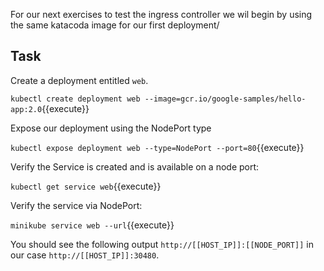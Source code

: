 For our next exercises to test the ingress controller we wil begin by using the same katacoda image for our first deployment/

## Task

Create a deployment entitled `web`.

`kubectl create deployment web --image=gcr.io/google-samples/hello-app:2.0`{{execute}}

Expose our deployment using the NodePort type

`kubectl expose deployment web --type=NodePort --port=80`{{execute}}

Verify the Service is created and is available on a node port:

`kubectl get service web`{{execute}}

Verify the service via NodePort:

`minikube service web --url`{{execute}}

You should see the following output
`http://[[HOST_IP]]:[[NODE_PORT]]` in our case  `http://[[HOST_IP]]:30480`.
